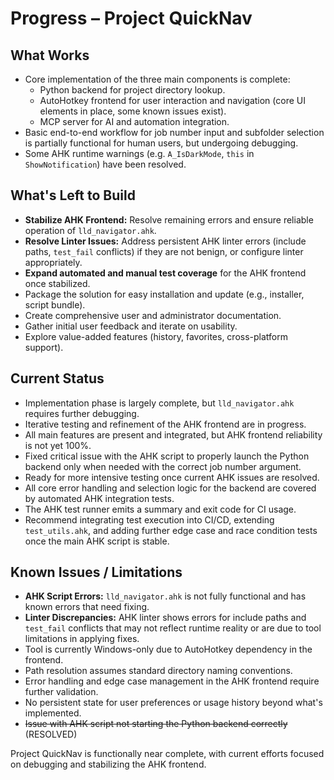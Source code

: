 # Progress – Project QuickNav

## What Works

- Core implementation of the three main components is complete:
  - Python backend for project directory lookup.
  - AutoHotkey frontend for user interaction and navigation (core UI elements in place, some known issues exist).
  - MCP server for AI and automation integration.
- Basic end-to-end workflow for job number input and subfolder selection is partially functional for human users, but undergoing debugging.
- Some AHK runtime warnings (e.g. `A_IsDarkMode`, `this` in `ShowNotification`) have been resolved.

## What's Left to Build

- **Stabilize AHK Frontend:** Resolve remaining errors and ensure reliable operation of `lld_navigator.ahk`.
- **Resolve Linter Issues:** Address persistent AHK linter errors (include paths, `test_fail` conflicts) if they are not benign, or configure linter appropriately.
- **Expand automated and manual test coverage** for the AHK frontend once stabilized.
- Package the solution for easy installation and update (e.g., installer, script bundle).
- Create comprehensive user and administrator documentation.
- Gather initial user feedback and iterate on usability.
- Explore value-added features (history, favorites, cross-platform support).

## Current Status

- Implementation phase is largely complete, but `lld_navigator.ahk` requires further debugging.
- Iterative testing and refinement of the AHK frontend are in progress.
- All main features are present and integrated, but AHK frontend reliability is not yet 100%.
- Fixed critical issue with the AHK script to properly launch the Python backend only when needed with the correct job number argument.
- Ready for more intensive testing once current AHK issues are resolved.
- All core error handling and selection logic for the backend are covered by automated AHK integration tests.
- The AHK test runner emits a summary and exit code for CI usage.
- Recommend integrating test execution into CI/CD, extending `test_utils.ahk`, and adding further edge case and race condition tests once the main AHK script is stable.

## Known Issues / Limitations

- **AHK Script Errors:** `lld_navigator.ahk` is not fully functional and has known errors that need fixing.
- **Linter Discrepancies:** AHK linter shows errors for include paths and `test_fail` conflicts that may not reflect runtime reality or are due to tool limitations in applying fixes.
- Tool is currently Windows-only due to AutoHotkey dependency in the frontend.
- Path resolution assumes standard directory naming conventions.
- Error handling and edge case management in the AHK frontend require further validation.
- No persistent state for user preferences or usage history beyond what's implemented.
- ~~Issue with AHK script not starting the Python backend correctly~~ (RESOLVED)

Project QuickNav is functionally near complete, with current efforts focused on debugging and stabilizing the AHK frontend.